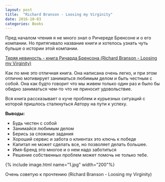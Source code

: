 ```yaml
---
layout: post
title:  "Richard Branson - Loosing my Virginity"
date: 2016-10-03
categories: Books 
---
```


Пред началом чтения я не много знал о Ричереде Бренсоне и о его компании. Но притягивало название книги и хотелось узнать чуть бульше о истории этой компании.

[Теряя невиность - книга Ричарда Бренсона (Richard Branson - Loosing my Virginity)](https://www.amazon.ca/Losing-My-Virginity-Richard-Branson/dp/0753519550)

Как по мне это отличная книга. Она написана очень легко, и при этом отлично мотивирует заниматься любимым делом и быть честным с собой. Она как будто говорит что мы живем только один раз и  было бы обидно заниматься чем-то что не приносит удовольствие. 

Вся книга рассказывает о куче проблем и курьезных ситуаций с которой пришлось сталкнуться Автору на пути к успеху. 

**Выводы:**

* Будь честен с собой 
* Занимайся любимым делом 
* Берись за сложные задания 
* Хороший сервис и забота о клиентах это ключь к победе 
* Капитал не может сделать все, но позволяет делать большее.
* Имя-Бренд это многое и о нем надо заботиться 
* Решение собственных проблем может помочь не только тебе.

{% include image.html name="1.jpg" width="200"%}

Очень советую к прочтению (Richard Branson - Loosing my Virginity)






